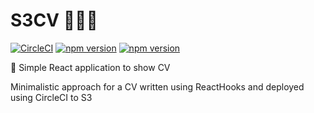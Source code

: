 # S3CV 👨🏻‍💻 

[![CircleCI](https://circleci.com/gh/Paul-Isache/s3cv.svg?style=svg)](https://circleci.com/gh/Paul-Isache/s3cv) 
[![npm version](https://badge.fury.io/js/react.svg)](https://badge.fury.io/js/react)
[![npm version](https://badge.fury.io/js/npm.svg)](https://badge.fury.io/js/npm)


🚀 Simple React application to show CV 

Minimalistic approach for a CV written using ReactHooks and deployed using CircleCI to S3
